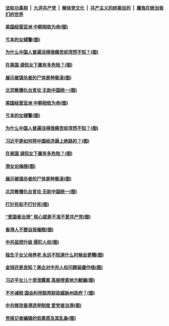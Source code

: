 ####  [法轮功真相](../../../../basic/blob/master/README.md?t=03151301) &nbsp;|&nbsp; [九评共产党](../../../../9ping.md/blob/master/README.md?t=03151301) &nbsp;|&nbsp; [解体党文化](../../../../jtdwh.md/blob/master/README.md?t=03151301)  &nbsp;|&nbsp; [共产主义的终极目的](../../../../gczydzjmd.md/blob/master/README.md?t=03151301) &nbsp;|&nbsp; [魔鬼在统治我们的世界](../../../../mgztzwmdsj.md/blob/master/README.md?t=03151301) 

#### [美国经营亚洲 中朝相依为命(图)](../pages/p4/965573.md?t=03151301) 

#### [亏本的女辅警(图)](../pages/p4/965576.md?t=03151301) 

#### [为什么中国人普遍活得很痛苦却浑然不知？(图)](../pages/p4/965565.md?t=03151301) 

#### [在美国 调侃女下属有多危险？(图)](../pages/p4/965571.md?t=03151301) 

#### [展示被谋杀者的尸体是种亵渎(图)](../pages/p4/965441.md?t=03151301) 

#### [北京散播仇台言论 无助中国统一(图)](../pages/p4/965490.md?t=03151301) 

#### [美国经营亚洲 中朝相依为命(图)](../pages/p4/965573.md?t=03151301) 

#### [亏本的女辅警(图)](../pages/p4/965576.md?t=03151301) 

#### [为什么中国人普遍活得很痛苦却浑然不知？(图)](../pages/p4/965565.md?t=03151301) 

#### [习近平是如何将中国经济逼上绝路的？(图)](../pages/p4/965572.md?t=03151301) 

#### [在美国 调侃女下属有多危险？(图)](../pages/p4/965571.md?t=03151301) 


#### [港女论梅根(图)](../pages/p4/965478.md?t=03151301) 

#### [展示被谋杀者的尸体是种亵渎(图)](../pages/p4/965441.md?t=03151301) 

#### [北京散播仇台言论 无助中国统一(图)](../pages/p4/965490.md?t=03151301) 

#### [打针死和不打针死(图)](../pages/p4/965442.md?t=03151301) 

#### [“爱国者治港” 核心就是不准不爱共产党(图)](../pages/p4/965489.md?t=03151301) 

#### [香港人不要自我催眠(图)](../pages/p4/965383.md?t=03151301) 


#### [中共监控升级 侵犯人权(图)](../pages/p4/965403.md?t=03151301) 

#### [独生子女父母养老 永远不知道什么时候会更糟(图)](../pages/p4/965045.md?t=03151301) 

#### [金钱还是良知？美企对中共人权问题装聋作哑(图)](../pages/p4/965386.md?t=03151301) 

#### [习近平女儿个资泄露案 高层授意地方献媚(图)](../pages/p4/965382.md?t=03151301) 

#### [不许减税 国会利用联邦财政威胁州政府？(图)](../pages/p4/965380.md?t=03151301) 

#### [中共修改香港选举制度 爱党者治港(图)](../pages/p4/965384.md?t=03151301) 

#### [党报记者编辑的低素质及其乱象(图)](../pages/p4/965316.md?t=03151301) 

